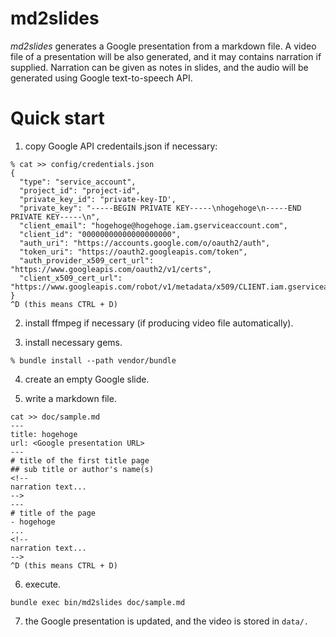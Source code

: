 # md2slides
*md2slides* generates a Google presentation from a markdown file.
A video file of a presentation will be also generated, and it may contains narration if supplied.
Narration can be given as notes in slides, and the audio will be generated using Google text-to-speech API.

# Quick start
1. copy Google API credentails.json if necessary:
```
% cat >> config/credentials.json
{
  "type": "service_account",
  "project_id": "project-id",
  "private_key_id": "private-key-ID',
  "private_key": "-----BEGIN PRIVATE KEY-----\nhogehoge\n-----END PRIVATE KEY-----\n",
  "client_email": "hogehoge@hogehoge.iam.gserviceaccount.com",
  "client_id": "00000000000000000000",
  "auth_uri": "https://accounts.google.com/o/oauth2/auth",
  "token_uri": "https://oauth2.googleapis.com/token",
  "auth_provider_x509_cert_url": "https://www.googleapis.com/oauth2/v1/certs",
  "client_x509_cert_url": "https://www.googleapis.com/robot/v1/metadata/x509/CLIENT.iam.gserviceaccount.com"
}
^D (this means CTRL + D)
```
2. install ffmpeg if necessary (if producing video file automatically).

3. install necessary gems.
```
% bundle install --path vendor/bundle
```

4. create an empty Google slide.

5. write a markdown file.
```
cat >> doc/sample.md
---
title: hogehoge
url: <Google presentation URL>
---
# title of the first title page
## sub title or author's name(s)
<!--
narration text...
-->
---
# title of the page
- hogehoge
...
<!--
narration text...
-->
^D (this means CTRL + D)
```

6. execute.
```
bundle exec bin/md2slides doc/sample.md
```

7. the Google presentation is updated, and the video is stored in `data/.`
